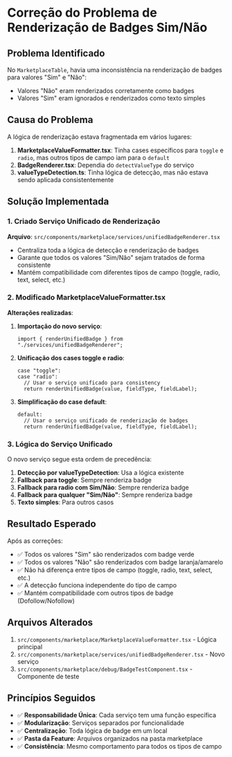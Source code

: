 # Correção do Problema de Renderização de Badges Sim/Não

## Problema Identificado

No `MarketplaceTable`, havia uma inconsistência na renderização de badges para valores "Sim" e "Não":

- Valores "Não" eram renderizados corretamente como badges
- Valores "Sim" eram ignorados e renderizados como texto simples

## Causa do Problema

A lógica de renderização estava fragmentada em vários lugares:

1. **MarketplaceValueFormatter.tsx**: Tinha cases específicos para `toggle` e `radio`, mas outros tipos de campo iam para o `default`
2. **BadgeRenderer.tsx**: Dependia do `detectValueType` do serviço
3. **valueTypeDetection.ts**: Tinha lógica de detecção, mas não estava sendo aplicada consistentemente

## Solução Implementada

### 1. Criado Serviço Unificado de Renderização

**Arquivo**: `src/components/marketplace/services/unifiedBadgeRenderer.tsx`

- Centraliza toda a lógica de detecção e renderização de badges
- Garante que todos os valores "Sim/Não" sejam tratados de forma consistente
- Mantém compatibilidade com diferentes tipos de campo (toggle, radio, text, select, etc.)

### 2. Modificado MarketplaceValueFormatter.tsx

**Alterações realizadas**:

1. **Importação do novo serviço**:
   ```tsx
   import { renderUnifiedBadge } from "./services/unifiedBadgeRenderer";
   ```

2. **Unificação dos cases toggle e radio**:
   ```tsx
   case "toggle":
   case "radio":
     // Usar o serviço unificado para consistency
     return renderUnifiedBadge(value, fieldType, fieldLabel);
   ```

3. **Simplificação do case default**:
   ```tsx
   default:
     // Usar o serviço unificado de renderização de badges
     return renderUnifiedBadge(value, fieldType, fieldLabel);
   ```

### 3. Lógica do Serviço Unificado

O novo serviço segue esta ordem de precedência:

1. **Detecção por valueTypeDetection**: Usa a lógica existente
2. **Fallback para toggle**: Sempre renderiza badge
3. **Fallback para radio com Sim/Não**: Sempre renderiza badge
4. **Fallback para qualquer "Sim/Não"**: Sempre renderiza badge
5. **Texto simples**: Para outros casos

## Resultado Esperado

Após as correções:

- ✅ Todos os valores "Sim" são renderizados com badge verde
- ✅ Todos os valores "Não" são renderizados com badge laranja/amarelo
- ✅ Não há diferença entre tipos de campo (toggle, radio, text, select, etc.)
- ✅ A detecção funciona independente do tipo de campo
- ✅ Mantém compatibilidade com outros tipos de badge (Dofollow/Nofollow)

## Arquivos Alterados

1. `src/components/marketplace/MarketplaceValueFormatter.tsx` - Lógica principal
2. `src/components/marketplace/services/unifiedBadgeRenderer.tsx` - Novo serviço
3. `src/components/marketplace/debug/BadgeTestComponent.tsx` - Componente de teste

## Princípios Seguidos

- ✅ **Responsabilidade Única**: Cada serviço tem uma função específica
- ✅ **Modularização**: Serviços separados por funcionalidade
- ✅ **Centralização**: Toda lógica de badge em um local
- ✅ **Pasta da Feature**: Arquivos organizados na pasta marketplace
- ✅ **Consistência**: Mesmo comportamento para todos os tipos de campo
